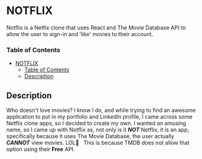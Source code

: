 # NOTFLIX

Notflix is a Netfix clone that uses React and The Movie Database API to allow the user to sign-in and 'like' movies to their account. 


### Table of Contents
- [NOTFLIX](#notflix)
    - [Table of Contents](#table-of-contents)
  - [Description](#description)

## Description

Who doesn't love movies?  I know I do, and while trying to find an awesome application to put in my portfolio and LinkedIn profile, I came across some Netflix clone apps, so I decided to create my own.  I wanted an amusing name, so I came up with Notflix as, not only is it ***NOT*** Netflix, it is an app, specifically because it uses The Movie Database, the user actually ***CANNOT***
view movies.  LOL🤣&nbsp;&nbsp;  This is because TMDB does not allow that option using their **Free** API.